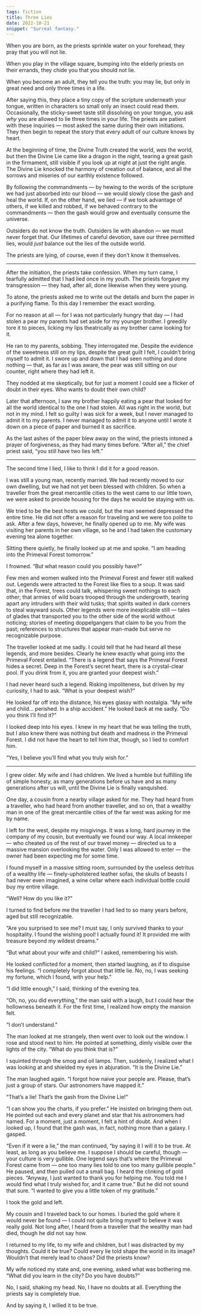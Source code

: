 ```yaml
---
tags: fiction
title: Three Lies
date: 2022-10-21
snippet: "Surreal fantasy."
---
```


When you are born, as the priests sprinkle water on your forehead, they pray that you will not lie.

When you play in the village square, bumping into the elderly priests on their errands, they chide you that you should not lie.

When you become an adult, they tell you the truth: you may lie, but only in great need and only three times in a life.

After saying this, they place a tiny copy of the scripture underneath your tongue, written in characters so small only an insect could read them. Occasionally, the sticky-sweet taste still dissolving on your tongue, you ask _why_ you are allowed to lie three times in your life. The priests are patient with these inquiries — most asked the same during their own initiations. They then begin to repeat the story that every adult of our culture knows by heart.

At the beginning of time, the Divine Truth created the world, _was_ the world, but then the Divine Lie came like a dragon in the night, tearing a great gash in the firmament, still visible if you look up at night at just the right angle. The Divine Lie knocked the harmony of creation out of balance, and all the sorrows and miseries of our earthly existence followed.

By following the commandments — by hewing to the words of the scripture we had just absorbed into our blood — we would slowly close the gash and heal the world. If, on the other hand, we lied — if we took advantage of others, if we killed and robbed, if we behaved contrary to the commandments — then the gash would grow and eventually consume the universe.

Outsiders do not know the truth. Outsiders lie with abandon — we must never forget that. Our lifetimes of careful devotion, save our three permitted lies, would _just_ balance out the lies of the outside world.

The priests are lying, of course, even if they don’t know it themselves.

----

After the initiation, the priests take confession. When my turn came, I tearfully admitted that I had lied once in my youth. The priests forgave my transgression — they had, after all, done likewise when they were young.

To atone, the priests asked me to write out the details and burn the paper in a purifying flame. To this day I remember the exact wording.

For no reason at all — for I was not particularly hungry that day — I had stolen a pear my parents had set aside for my younger brother. I greedily tore it to pieces, licking my lips theatrically as my brother came looking for it.

He ran to my parents, sobbing. They interrogated me. Despite the evidence of the sweetness still on my lips, despite the great guilt I felt, I couldn’t bring myself to admit it. I swore up and down that I had seen nothing and done nothing — that, as far as I was aware, the pear was still sitting on our counter, right where they had left it.

They nodded at me skeptically, but for just a moment I could see a flicker of doubt in their eyes. Who wants to doubt their own child?

Later that afternoon, I saw my brother happily eating a pear that looked for all the world identical to the one I had stolen. All was right in the world, but not in my mind. I felt so guilty I was sick for a week, but I never managed to admit it to my parents. I never managed to admit it to anyone until I wrote it down on a piece of paper and burned it as sacrifice.

As the last ashes of the paper blew away on the wind, the priests intoned a prayer of forgiveness, as they had many times before. “After all,” the chief priest said, “you still have two lies left.”

----

The second time I lied, I like to think I did it for a good reason.

I was still a young man, recently married. We had recently moved to our own dwelling, but we had not yet been blessed with children. So when a traveller from the great mercantile cities to the west came to our little town, we were asked to provide housing for the days he would be staying with us.

We tried to be the best hosts we could, but the man seemed depressed the entire time. He did not offer a reason for traveling and we were too polite to ask. After a few days, however, he finally opened up to me. My wife was visiting her parents in her own village, so he and I had taken the customary evening tea alone together.

Sitting there quietly, he finally looked up at me and spoke. “I am heading into the Primeval Forest tomorrow.”

I frowned. “But what reason could you possibly have?”

Few men and women walked into the Primeval Forest and fewer still walked out. Legends were attracted to the Forest like flies to a soup. It was said that, in the Forest, trees could talk, whispering sweet nothings to each other; that armies of wild boars trooped through the undergrowth, tearing apart any intruders with their wild tusks; that spirits waited in dark corners to steal wayward souls. Other legends were more inexplicable still — tales of glades that transported you to the other side of the world without noticing; stories of meeting doppelgangers that claim to be you from the past; references to structures that appear man-made but serve no recognizable purpose.

The traveller looked at me sadly. I could tell that he had heard all these legends, and more besides. Clearly he knew exactly what going into the Primeval Forest entailed. “There is a legend that says the Primeval Forest hides a secret. Deep in the Forest’s secret heart, there is a crystal-clear pool. If you drink from it, you are granted your deepest wish.”

I had never heard such a legend. Risking impoliteness, but driven by my curiosity, I had to ask. “What is your deepest wish?”

He looked far off into the distance, his eyes glassy with nostalgia. “My wife and child... perished. In a ship accident.” He looked back at me sadly. “Do you think I’ll find it?”

I looked deep into his eyes. I knew in my heart that he was telling the truth, but I also knew there was nothing but death and madness in the Primeval Forest. I did not have the heart to tell him that, though, so I lied to comfort him.

“Yes, I believe you’ll find what you truly wish for.”

----

I grew older. My wife and I had children. We lived a humble but fulfilling life of simple honesty, as many generations before us have and as many generations after us will, until the Divine Lie is finally vanquished.

One day, a cousin from a nearby village asked for me. They had heard from a traveller, who had heard from another traveller, and so on, that a wealthy man in one of the great mercantile cities of the far west was asking for me by name.

I left for the west, despite my misgivings. It was a long, hard journey in the company of my cousin, but eventually we found our way. A local innkeeper — who cheated us of the rest of our travel money — directed us to a massive mansion overlooking the water. Only I was allowed to enter — the owner had been expecting me for some time.

I found myself in a massive sitting room, surrounded by the useless detritus of a wealthy life — finely-upholstered leather sofas, the skulls of beasts I had never even imagined, a wine cellar where each individual bottle could buy my entire village.

“Well? How do you like it?”

I turned to find before me the traveller I had lied to so many years before, aged but still recognizable.

“Are you surprised to see me? I must say, I only survived thanks to your hospitality. I found the wishing pool! I actually found it! It provided me with treasure beyond my wildest dreams.”

“But what about your wife and child?” I asked, remembering his wish.

He looked conflicted for a moment, then started laughing, as if to disguise his feelings. “I completely forgot about that little lie. No, no, I was seeking my fortune, which I found, with your help.”

“I did little enough,” I said, thinking of the evening tea.

“Oh, no, you did everything,” the man said with a laugh, but I could hear the hollowness beneath it. For the first time, I realized how empty the mansion felt.

“I don’t understand.”

The man looked at me strangely, then went over to look out the window. I rose and stood next to him. He pointed at something, dimly visible over the lights of the city. “What do you think that is?”

I squinted through the smog and oil lamps. Then, suddenly, I realized what I was looking at and shielded my eyes in abjuration. “It is the Divine Lie.”

The man laughed again. “I forgot how naive your people are. Please, that’s just a group of stars. Our astronomers have mapped it.”

“That’s a lie! That’s the gash from the Divine Lie!”

“I can show you the charts, if you prefer.” He insisted on bringing them out. He pointed out each and every planet and star that his astronomers had named. For a moment, just a moment, I felt a hint of doubt. And when I looked up, I found that the gash was, in fact, nothing more than a galaxy. I gasped.

“Even if it were a lie,” the man continued, “by saying it I will it to be true. At least, as long as you believe me. I suppose I should be careful, though — your culture is very gullible. One legend says that’s where the Primeval Forest came from — one too many lies told to one too many gullible people.” He paused, and then pulled out a small bag. I heard the clinking of gold pieces. “Anyway, I just wanted to thank you for helping me. You told me I would find what I truly wished for, and it came true.” But he did not sound that sure. “I wanted to give you a little token of my gratitude.”

I took the gold and left.

My cousin and I traveled back to our homes. I buried the gold where it would never be found — I could not quite bring myself to believe it was really gold. Not long after, I heard from a traveller that the wealthy man had died, though he did not say how.

I returned to my life, to my wife and children, but I was distracted by my thoughts. Could it be true? Could every lie told shape the world in its image? Wouldn’t that merely lead to chaos? Did the priests know?

My wife noticed my state and, one evening, asked what was bothering me. “What did you learn in the city? Do you have doubts?”

No, I said, shaking my head. No, I have no doubts at all. Everything the priests say is completely true.

And by saying it, I willed it to be true.
